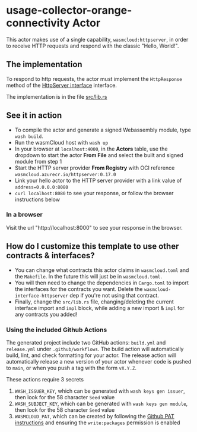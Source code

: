 # usage-collector-orange-connectivity Actor

This actor makes use of a single capability, `wasmcloud:httpserver`, in order to receive HTTP requests and respond with the classic "Hello, World!".

## The implementation

To respond to http requests, the actor must implement the
`HttpResponse` method of the
[HttpServer interface](https://github.com/wasmCloud/interfaces/tree/main/httpserver) interface.

The implementation is in the file [src/lib.rs](./src/lib.rs)

## See it in action

- To compile the actor and generate a signed Webassembly module, type `wash build`.
- Run the wasmCloud host with `wash up`
- In your browser at `localhost:4000`, in the **Actors** table, use the dropdown to start the actor **From File** and select the built and signed module from step 1
- Start the HTTP server provider **From Registry** with OCI reference `wasmcloud.azurecr.io/httpserver:0.17.0`
- Link your hello actor to the HTTP server provider with a link value of `address=0.0.0.0:8080`
- `curl localhost:8080` to see your response, or follow the browser instructions below

### In a browser

Visit the url "http://localhost:8000" to see your response in the browser.

## How do I customize this template to use other contracts & interfaces?

- You can change what contracts this actor claims in `wasmcloud.toml` and the `Makefile`. In the future this will just be in `wasmcloud.toml`.
- You will then need to change the dependencies in `Cargo.toml` to import the interfaces for the contracts you want. Delete the `wasmcloud-interface-httpserver` dep if you're not using that contract.
- Finally, change the `src/lib.rs` file, changing/deleting the current interface import and `impl` block, while adding a new import & `impl` for any contracts you added!

### Using the included Github Actions

The generated project include two GitHub actions: `build.yml` and `release.yml` under `.github/workflows`. The build action will automatically build, lint, and check formatting for your actor. The release action will automatically release a new version of your actor whenever code is pushed to `main`, or when you push a tag with the form `vX.Y.Z`.

These actions require 3 secrets

1. `WASH_ISSUER_KEY`, which can be generated with `wash keys gen issuer`, then look for the 58 character `Seed` value
1. `WASH_SUBJECT_KEY`, which can be generated with `wash keys gen module`, then look for the 58 character `Seed` value
1. `WASMCLOUD_PAT`, which can be created by following the [Github PAT instructions](https://docs.github.com/en/authentication/keeping-your-account-and-data-secure/creating-a-personal-access-token) and ensuring the `write:packages` permission is enabled
